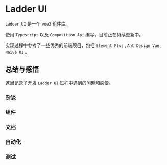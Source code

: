 # Ladder UI

`Ladder UI` 是一个 `vue3` 组件库。

使用 `Typescript` 以及 `Composition Api` 编写，目前正在持续更新中。

实现过程中参考了一些优秀的前端项目，包括 `Element Plus` , `Ant Design Vue` , `Naive UI` 。

## 总结与感悟

这里记录了开发 `Ladder UI` 过程中遇到的问题和感悟。

### 杂谈

### 组件

### 文档

### 自动化

### 测试
